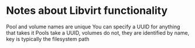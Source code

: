 # Notes about Libvirt functionality

Pool and volume names are unique
You can specify a UUID for anything that takes it
Pools take a UUID, volumes do not, they are identified by name, key is typically the filesystem path
